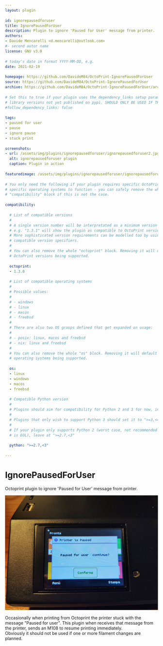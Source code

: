 ```yaml
---
layout: plugin

id: ignorepausedforuser
title: IgnorePausedForUser
description: Plugin to ignore 'Paused for User' message from printer.
authors:
- Davide Mencarelli <d.mencarelli@outlook.com>
#- second autor name
license: GNU v3.0

# today's date in format YYYY-MM-DD, e.g.
date: 2021-02-19

homepage: https://github.com/DavideM84/OctoPrint-IgnorePausedForUser
source: https://github.com/DavideM84/OctoPrint-IgnorePausedForUser
archive: https://github.com/DavideM84/OctoPrint-IgnorePausedForUser/archive/v1.2.2.zip

# Set this to true if your plugin uses the dependency_links setup parameter to include
# library versions not yet published on pypi. SHOULD ONLY BE USED IF THERE IS NO OTHER OPTION!
#follow_dependency_links: false

tags:
- paused for user
- pause
- ignore pause
- stuck print

screenshots:
- url: /assets/img/plugins/ignorepausedforuser/ignorepausedforuser2.jpg
  alt: ignorepausedforuser plugin
  caption: Plugin in action

featuredimage: /assets/img/plugins/ignorepausedforuser/ignorepausedforuser.jpg

# You only need the following if your plugin requires specific OctoPrint versions or
# specific operating systems to function - you can safely remove the whole
# "compatibility" block if this is not the case.

compatibility:

  # List of compatible versions
  #
  # A single version number will be interpretated as a minimum version requirement,
  # e.g. "1.3.1" will show the plugin as compatible to OctoPrint versions 1.3.1 and up.
  # More sophisticated version requirements can be modelled too by using PEP440
  # compatible version specifiers.
  #
  # You can also remove the whole "octoprint" block. Removing it will default to all
  # OctoPrint versions being supported.

  octoprint:
  - 1.3.0

  # List of compatible operating systems
  #
  # Possible values:
  #
  # - windows
  # - linux
  # - macos
  # - freebsd
  #
  # There are also two OS groups defined that get expanded on usage:
  #
  # - posix: linux, macos and freebsd
  # - nix: linux and freebsd
  #
  # You can also remove the whole "os" block. Removing it will default to all
  # operating systems being supported.

  os:
  - linux
  - windows
  - macos
  - freebsd

  # Compatible Python version
  #
  # Plugins should aim for compatibility for Python 2 and 3 for now, in which case the value should be ">=2.7,<4".
  #
  # Plugins that only wish to support Python 3 should set it to ">=3,<4".
  #
  # If your plugin only supports Python 2 (worst case, not recommended for newly developed plugins since Python 2
  # is EOL), leave at ">=2.7,<3"

  python: ">=2.7,<3"

---
```


# IgnorePausedForUser

Octoprint plugin to ignore 'Paused for User' message from printer.  

![screenshot](/assets/img/plugins/ignorepausedforuser/ignorepausedforuser.jpg)  

Occasionally when printing from Octoprint the printer stuck with the message "Paused for user".
This plugin when receives that message from the printer, sends an M108 to resume printing immediately.  
Obviously it should not be used if one or more filament changes are planned.
